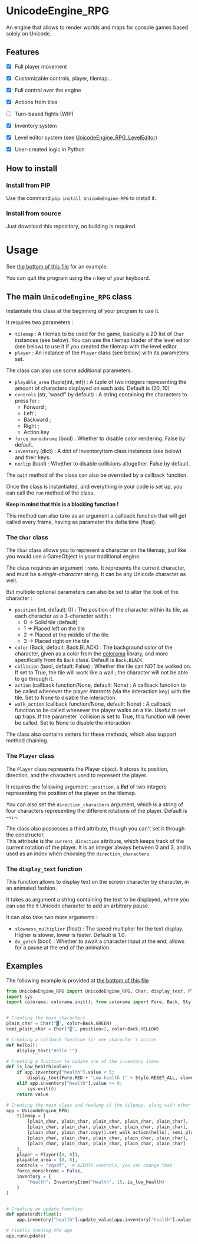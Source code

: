 # UnicodeEngine_RPG
An engine that allows to render worlds and maps for console games based solely on Unicode.

## Features
- [x] Full player movement

- [x] Customizable controls, player, tilemap...

- [x] Full control over the engine

- [x] Actions from tiles

- [ ] Turn-based fights (WIP)

- [x] Inventory system

- [x] Level editor system (see [UnicodeEngine_RPG_LevelEditor](https://github.com/megat69/UnicodeEngine_RPG_LevelEditor))

- [x] User-created logic in Python

## How to install
### Install from PIP
Use the command `pip install UnicodeEngine-RPG` to install it.

### Install from source
Just download this repository, no building is required.

# Usage
See [the bottom of this file](https://github.com/megat69/UnicodeEngine_RPG/blob/main/src/UnicodeEngine_RPG/__init__.py) for an example.

You can quit the program using the `n` key of your keyboard.

## The main `UnicodeEngine_RPG` class
Instantiate this class at the beginning of your program to use it.

It requires two parameters : 
- `tilemap` : A tilemap to be used for the game, basically a 2D list of `Char` instances (see below). You can use the tilemap loader of the level editor (see below) to use it if you created the tilemap with the level editor.
- `player` : An instance of the `Player` class (see below) with its parameters set.

The class can also use some additional parameters :
- `playable_area` (tuple[int, int]) : A tuple of two integers representing the amount of characters displayed on each axis. Default is (20, 10)
- `controls` (str, 'wasdf' by default) : A string containing the characters to press for :
  - Forward ;
  - Left ;
  - Backward ;
  - Right ;
  - Action key
- `force_monochrome` (bool) : Whether to disable color rendering. False by default.
- `inventory` (dict) : A dict of InventoryItem class instances (see below) and their keys.
- `noclip` (bool) : Whether to disable collisions altogether. False by default.

The `quit` method of the class can also be overrided by a callback function.

Once the class is instantiated, and everything in your code is set up, you can call the `run` method of the class. 

**Keep in mind that this is a blocking function !**

This method can also take as an argument a callback function that will get called every frame, having as parameter the delta time (float).


### The `Char` class
The `Char` class allows you to represent a character on the tilemap, just like you would use a GameObject in your traditional engine.

The class requires an argument : `name`. It represents the current character, and must be a *single-character* string. It can be any Unicode character as well.

But multiple optional parameters can also be set to alter the look of the character :
- `position` (int, default: 0) : The position of the character within its tile, as each character as a 3-character width :
  - 0 -> Solid tile (default)
  - 1 -> Placed left on the tile
  - 2 -> Placed at the middle of the tile
  - 3 -> Placed right on the tile
- `color` (Back, default: Back.BLACK) : The background color of the character, given as a color from the [colorama](https://pypi.org/project/colorama/) library, and more specifically from its `Back` class. Default is `Back.BLACK`.
- `collision` (bool, default: False) : Whether the tile can NOT be walked on. If set to True, the tile will work like a wall ; the character will not be able to go through it.
- `action` (callback function/None, default: None) : A callback function to be called whenever the player *interacts* (via the interaction key) with the tile. Set to None to disable the interaction.
- `walk_action` (callback function/None, default: None) : A callback function to be called whenever the player walks on a tile. Useful to set up traps. If the parameter `collision is set to True, this function will never be called. Set to None to disable the interaction.

The class also contains setters for these methods, which also support method chaining.

### The `Player` class
The `Player` class represents the Player object. It stores its position, direction, and the characters used to represent the player.

It requires the following argument : `position`, a ***list*** of two integers representing the position of the player on the tilemap.

You can also set the `direction_characters` argument, which is a string of four characters representing the different rotations of the player. Default is `←↑↓→`.

The class also possesses a third attribute, though you can't set it through the constructor.<br/>
This attribute is the `current_direction` attribute, which keeps track of the current rotation of the player. It is an integer always between 0 and 3, and is used as an index when choosing the  `direction_characters`.

### The `display_text` function
This function allows to display text on the screen character by character, in an animated fashion.

It takes as argument a string containing the text to be displayed, where you can use the `¶` Unicode character to add an arbitrary pause.

It can also take two more arguments :
- `slowness_multiplier` (float) : The speed multiplier for the text display. Higher is slower, lower is faster. Default is 1.0.
- `do_getch` (bool) : Whether to await a character input at the end, allows for a pause at the end of the animation.

## Examples
The following example is provided at [the bottom of this file](https://github.com/megat69/UnicodeEngine_RPG/blob/main/src/UnicodeEngine_RPG/__init__.py)

```python
from UnicodeEngine_RPG import UnicodeEngine_RPG, Char, display_text, Player, InventoryItem
import sys
import colorama; colorama.init(); from colorama import Fore, Back, Style


# Creating the main characters
plain_char = Char("▓", color=Back.GREEN)
semi_plain_char = Char("▒", position=2, color=Back.YELLOW)

# Creating a callback function for one character's action
def hello():
    display_text("Hello !")

# Creating a function to update one of the inventory items
def is_low_health(value):
    if app.inventory["health"].value < 5:
        display_text(Fore.RED + "Low health !" + Style.RESET_ALL, slowness_multiplier=0.5, do_getch=False)
    elif app.inventory["health"].value <= 0:
        sys.exit(0)
    return value

# Creating the main class and feeding it the tilemap, along with other arguments
app = UnicodeEngine_RPG(
    tilemap = [
        [plain_char, plain_char, plain_char, plain_char, plain_char],
        [plain_char, plain_char, plain_char, plain_char, plain_char],
        [plain_char, plain_char.copy().set_walk_action(hello), semi_plain_char.copy().set_collision(True).set_action(hello), plain_char, plain_char],
        [plain_char, plain_char, plain_char, plain_char, plain_char],
        [plain_char, plain_char, plain_char, plain_char, plain_char]
    ],
    player = Player([0, 0]),
    playable_area = (8, 8),
    controls = "zqsdf",  # AZERTY controls, you can change that
    force_monochrome = False,
    inventory = {
        "health": InventoryItem("Health", 15, is_low_health)
    }
)


# Creating an update function
def update(dt:float):
    app.inventory["health"].update_value(app.inventory["health"].value - dt)

# Finally running the app
app.run(update)
```
